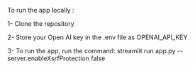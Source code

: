 To run the app locally :

1- Clone the repository

2- Store your Open AI key in the .env file as OPENAI_API_KEY

3- To run the app, run the command:
streamlit run app.py --server.enableXsrfProtection false

